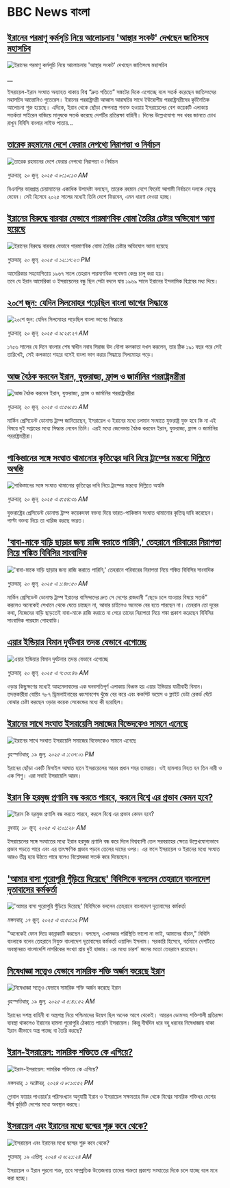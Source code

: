 # BBC News বাংলা## [ইরানের পরমাণু কর্মসূচি নিয়ে আলোচনায় 'আস্থার সংকট' দেখছেন জাতিসংঘ মহাসচিব](https://www.bbc.co.uk/bengali/live/ce9xggjgvk7t?at_campaign=githubrss)![ইরানের পরমাণু কর্মসূচি নিয়ে আলোচনায় 'আস্থার সংকট' দেখছেন জাতিসংঘ মহাসচিব](https://ichef.bbci.co.uk/ace/standard/240/cpsprodpb/4d9c/live/fe0a68f0-4de5-11f0-a466-d54f65b60deb.jpg)__ইসরায়েল-ইরান সংঘাত অব্যাহত থাকায় বিশ্ব “দ্রুত গতিতে” সঙ্কটের দিকে এগোচ্ছে বলে সতর্ক করেছেন জাতিসংঘের মহাসচিব আন্তোনিও গুতেরেস। ইরানের পররাষ্ট্রমন্ত্রী আব্বাস আরাঘচির সাথে ইউরোপীয় পররাষ্ট্রমন্ত্রীদের কূটনৈতিক আলোচনা শুরু হয়েছে। এদিকে, ইরান থেকে ছোঁড়া ক্ষেপনাস্ত্র শনাক্ত হওয়ায় ইসরায়েলের বেশ কয়েকটি এলাকায় সতর্কতা সাইরেন বাজিয়ে মানুষকে সতর্ক করেছে দেশটির প্রতিরক্ষা বাহিনী।  দিনের উল্লেখযোগ্য সব খবর জানতে চোখ রাখুন বিবিসি বাংলার লাইভ পাতায়...## [তারেক রহমানের দেশে ফেরার নেপথ্যে নিরাপত্তা ও নির্বাচন](https://www.bbc.com/bengali/articles/cn41zkxm4klo?at_campaign=githubrss)![তারেক রহমানের দেশে ফেরার নেপথ্যে নিরাপত্তা ও নির্বাচন](https://ichef.bbci.co.uk/ace/ws/240/cpsprodpb/de1d/live/49c72560-4db6-11f0-84e5-a32bf281c393.jpg)_শুক্রবার, ২০ জুন, ২০২৫ এ ৮:১০:১৩ AM_বিএনপির ভারপ্রাপ্ত চেয়াম্যানের একাধিক উপদেষ্টা বলছেন, তারেক রহমান দেশে ফিরেই আগামী নির্বাচনে দলকে নেতৃত্ব দেবেন। সেই হিসেবে ২০২৫ সালের মধ্যেই তিনি দেশে ফিরবেন, এমন ধারণা দেওয়া হচ্ছে।## [ইরানের বিরুদ্ধে বারবার যেভাবে পারমাণবিক বোমা তৈরির চেষ্টার অভিযোগ আনা হয়েছে](https://www.bbc.com/bengali/articles/clyl6qx16yko?at_campaign=githubrss)![ইরানের বিরুদ্ধে বারবার যেভাবে পারমাণবিক বোমা তৈরির চেষ্টার অভিযোগ আনা হয়েছে](https://ichef.bbci.co.uk/ace/ws/240/cpsprodpb/41bd/live/dfb9f150-4d21-11f0-a466-d54f65b60deb.jpg)_শুক্রবার, ২০ জুন, ২০২৫ এ ১২:১৭:২৩ PM_আমেরিকার সহযোগিতায় ১৯৬৭ সালে তেহরান পারমাণবিক গবেষণা কেন্দ্র চালু করা হয়।  
তবে যে ইরান আমেরিকা ও ইসরায়েলের বন্ধু ছিল সেটা বদলে যায় ১৯৬৯ সালে ইরানের ইসলামিক বিপ্লবের মধ্য দিয়ে।## [২০শে জুন: যেদিন সিলমোহর পড়েছিল বাংলা ভাগের সিদ্ধান্তে](https://www.bbc.com/bengali/articles/cgq7y0yg07lo?at_campaign=githubrss)![২০শে জুন: যেদিন সিলমোহর পড়েছিল বাংলা ভাগের সিদ্ধান্তে](https://ichef.bbci.co.uk/ace/ws/240/cpsprodpb/7bad/live/3d8f4790-4da8-11f0-8c47-237c2e4015f5.jpg)_শুক্রবার, ২০ জুন, ২০২৫ এ ৯:২৫:২৭ AM_১৭৫৬ সালের যে দিনে বাংলার শেষ স্বাধীন নবাব সিরাজ উদ দৌলা কলকাতা দখল করলেন, তার ঠিক ১৯১ বছর পরে সেই তারিখেই, সেই কলকাতা শহরে বসেই বাংলা ভাগ করার সিদ্ধান্তে সিলমোহর পড়ে।## [আজ বৈঠক করবেন ইরান, যুক্তরাজ্য, ফ্রান্স ও জার্মানির পররাষ্ট্রমন্ত্রীরা](https://www.bbc.com/bengali/articles/c0m8z0m72w4o?at_campaign=githubrss)![আজ বৈঠক করবেন ইরান, যুক্তরাজ্য, ফ্রান্স ও জার্মানির পররাষ্ট্রমন্ত্রীরা](https://ichef.bbci.co.uk/ace/ws/240/cpsprodpb/81fc/live/4714d440-4d82-11f0-86d5-3b52b53af158.jpg)_শুক্রবার, ২০ জুন, ২০২৫ এ ৩:৫৬:৫১ AM_মার্কিন প্রেসিডেন্ট ডোনাল্ড ট্রাম্প জানিয়েছেন, ইসরায়েল ও ইরানের মধ্যে চলমান সংঘাতে যুক্তরাষ্ট্র যুক্ত হবে কি না এই বিষয়ে দুই সপ্তাহের মধ্যে সিদ্ধান্ত নেবেন তিনি। এরই মধ্যে জেনেভায় বৈঠক করবেন ইরান, যুক্তরাজ্য, ফ্রান্স ও জার্মানির পররাষ্ট্রমন্ত্রীরা।## [পাকিস্তানের সঙ্গে সংঘাত থামানোর কৃতিত্বের দাবি নিয়ে ট্রাম্পের মন্তব্যে দিল্লিতে অস্বস্তি](https://www.bbc.com/bengali/articles/cy4n3eqvp1zo?at_campaign=githubrss)![পাকিস্তানের সঙ্গে সংঘাত থামানোর কৃতিত্বের দাবি নিয়ে ট্রাম্পের মন্তব্যে দিল্লিতে অস্বস্তি](https://ichef.bbci.co.uk/ace/ws/240/cpsprodpb/ae52/live/c6fe1e40-4d15-11f0-a466-d54f65b60deb.jpg)_শুক্রবার, ২০ জুন, ২০২৫ এ ৫:৫৪:৩১ AM_যুক্তরাষ্ট্রের প্রেসিডেন্ট ডোনাল্ড ট্রাম্প  কয়েকদফা বক্তব্য দিয়ে ভারত-পাকিস্তান সংঘাত থামানোর কৃতিত্ব দাবি করেছেন। পাল্টা বক্তব্য দিয়ে তা খারিজ করছে ভারত।## ['বাবা-মাকে বাড়ি ছাড়ার জন্য রাজি করাতে পারিনি,' তেহরানে পরিবারের নিরাপত্তা নিয়ে শঙ্কিত বিবিসির সাংবাদিক](https://www.bbc.com/bengali/articles/cn9ydep8pd0o?at_campaign=githubrss)!['বাবা-মাকে বাড়ি ছাড়ার জন্য রাজি করাতে পারিনি,' তেহরানে পরিবারের নিরাপত্তা নিয়ে শঙ্কিত বিবিসির সাংবাদিক](https://ichef.bbci.co.uk/ace/ws/240/cpsprodpb/e355/live/706f9d70-4ba7-11f0-a466-d54f65b60deb.jpg)_শুক্রবার, ২০ জুন, ২০২৫ এ ১:৪৮:৫০ AM_মার্কিন প্রেসিডেন্ট ডোনাল্ড ট্রাম্প ইরানের বাসিন্দাদের দ্রুত সে দেশের রাজধানী “ছেড়ে চলে যাওয়ার বিষয়ে সতর্ক” করলেও অনেকেই সেখানে থেকে যেতে চাচ্ছেন না, আবার চাইলেও অনেকে বের হতে পারছেন না। তেহরান তো দূরের কথা, নিজেদের বাড়ি ছাড়তেই বাবা-মাকে রাজি করাতে না পেরে তাদের নিরাপত্তা নিয়ে শঙ্কা প্রকাশ করেছেন বিবিসির সাংবাদিক পারহাম গোহবাডি।## [এয়ার ইন্ডিয়ার বিমান দুর্ঘটনার তদন্ত যেভাবে এগোচ্ছে](https://www.bbc.com/bengali/articles/cev0y90p1mko?at_campaign=githubrss)![এয়ার ইন্ডিয়ার বিমান দুর্ঘটনার তদন্ত যেভাবে এগোচ্ছে](https://ichef.bbci.co.uk/ace/ws/240/cpsprodpb/e305/live/3d375e80-4c32-11f0-a466-d54f65b60deb.jpg)_শুক্রবার, ২০ জুন, ২০২৫ এ ৭:৩৩:৪৬ AM_ওড়ার কিছুক্ষণের মধ্যেই আহমেদাবাদের এক ঘনবসতিপূর্ণ এলাকায় বিধ্বস্ত হয় এয়ার ইন্ডিয়ার যাত্রীবাহী বিমান। তদন্তকারীরা বোয়িং ৭৮৭ ড্রিমলাইনারের ধ্বংসাবশেষ খুঁজে বের করে এবং ককপিট ভয়েস ও ফ্লাইট ডেটা রেকর্ড ঘেঁটে বোঝার চেষ্টা করছেন ওড়ার কয়েক সেকেন্ডের মধ্যে কী হয়েছিল।## [ইরানের সাথে সংঘাত ইসরায়েলি সমাজের বিভেদকেও সামনে এনেছে](https://www.bbc.com/bengali/articles/cjwndpdz99wo?at_campaign=githubrss)![ইরানের সাথে সংঘাত ইসরায়েলি সমাজের বিভেদকেও সামনে এনেছে](https://ichef.bbci.co.uk/ace/ws/240/cpsprodpb/ffb8/live/6e037160-4d05-11f0-8c47-237c2e4015f5.jpg)_বৃহস্পতিবার, ১৯ জুন, ২০২৫ এ ১:৩৭:০১ PM_ইরানের ছোঁড়া একটি মিসাইল আঘাত হানে  ইসরায়েলের আরব প্রধান শহর তামরায়। ওই হামলায় নিহত হন তিন নারী ও এক শিশু। এরা সবাই ইসরায়েলি আরব।## [ইরান কি হরমুজ প্রণালি বন্ধ করতে পারবে, করলে বিশ্বে এর প্রভাব কেমন হবে?](https://www.bbc.com/bengali/articles/cx2v8nxqjrwo?at_campaign=githubrss)![ইরান কি হরমুজ প্রণালি বন্ধ করতে পারবে, করলে বিশ্বে এর প্রভাব কেমন হবে?](https://ichef.bbci.co.uk/ace/ws/240/cpsprodpb/205f/live/19bc7f20-4b61-11f0-86d5-3b52b53af158.jpg)_বুধবার, ১৮ জুন, ২০২৫ এ ২:০১:২৮ AM_ইসরায়েলের সঙ্গে সংঘাতের মধ্যে ইরান হরমুজ প্রণালি বন্ধ করে দিলে বিশ্বব্যাপী তেল সরবরাহের ক্ষেত্রে উল্লেখযোগ্যভাবে প্রভাব পড়তে পারে এবং এর তাৎক্ষণিক প্রভাব পড়বে তেলের দামের ওপর। এর ফলে ইসরায়েল ও ইরানের মধ্যে সংঘাত আরও তীব্র হয়ে উঠতে পারে বলেও বিশ্লেষকরা সতর্ক করে দিয়েছেন।## ['আমার বাসা পুরোপুরি গুঁড়িয়ে দিয়েছে' বিবিসিকে বললেন তেহরানে বাংলাদেশ দূতাবাসের কর্মকর্তা](https://www.bbc.com/bengali/articles/c80pejv05r5o?at_campaign=githubrss)!['আমার বাসা পুরোপুরি গুঁড়িয়ে দিয়েছে' বিবিসিকে বললেন তেহরানে বাংলাদেশ দূতাবাসের কর্মকর্তা](https://ichef.bbci.co.uk/ace/ws/240/cpsprodpb/9532/live/a4089a90-4b8b-11f0-a466-d54f65b60deb.jpg)_মঙ্গলবার, ১৭ জুন, ২০২৫ এ ৩:৫০:১২ PM_"অনেকেই ফোন দিয়ে কান্নাকাটি করছেন। বলছেন, এখানকার পরিস্থিতি ভালো না ভাই, আমাদের বাঁচান," বিবিসি বাংলাকে বলেন তেহরানে নিযুক্ত বাংলাদেশ দূতাবাসের কর্মকর্তা ওয়ালিদ ইসলাম। সরকারি হিসেবে, বর্তমানে দেশটিতে অবস্থানরত বাংলাদেশি নাগরিকের সংখ্যা প্রায় দুই হাজার। এর মধ্যে চারশ' জনের মতো তেহরানে রয়েছেন।## [নিষেধাজ্ঞা সত্ত্বেও যেভাবে সামরিক শক্তি অর্জন করেছে ইরান](https://www.bbc.com/bengali/articles/c5y0pe7dp2vo?at_campaign=githubrss)![নিষেধাজ্ঞা সত্ত্বেও যেভাবে সামরিক শক্তি অর্জন করেছে ইরান](https://ichef.bbci.co.uk/ace/ws/240/cpsprodpb/d952/live/79ad07a0-821d-11ef-822c-a50726bfda2e.jpg)_বৃহস্পতিবার, ১৯ জুন, ২০২৫ এ ৫:৪১:৫২ AM_ইরানের সশস্ত্র বাহিনী বা অস্ত্রশস্ত্র নিয়ে পশ্চিমাদের উদ্বেগ ছিল অনেক আগে থেকেই। আয়রন ডোমসহ শক্তিশালী প্রতিরক্ষা ব্যবস্থা থাকলেও ইরানের হামলা পুরোপুরি ঠেকাতে পারেনি ইসরায়েল। কিন্তু দীর্ঘদিন ধরে বহু ধরনের নিষেধাজ্ঞায় থাকা ইরান কীভাবে অস্ত্র পাচ্ছে বা তৈরি করছে?## [ইরান-ইসরায়েল: সামরিক শক্তিতে কে এগিয়ে?](https://www.bbc.com/bengali/articles/cx7dv4yn5ypo?at_campaign=githubrss)![ইরান-ইসরায়েল: সামরিক শক্তিতে কে এগিয়ে?](https://ichef.bbci.co.uk/ace/ws/240/cpsprodpb/926c/live/773e1680-fa41-11ee-97f7-e98b193ef1b8.jpg)_মঙ্গলবার, ১ অক্টোবর, ২০২৪ এ ৮:১০:৫২ PM_গ্লোবাল ফায়ার পাওয়ার’র পরিসংখ্যান অনুযায়ী ইরান ও  ইসরায়েল সক্ষমতার দিক থেকে বিশ্বের সামরিক শক্তিধর দেশের শীর্ষ কুড়িটি দেশের মধ্যে অবস্থান করছে।## [ইসরায়েল এবং ইরানের মধ্যে দ্বন্দ্বের শুরু কবে থেকে? ](https://www.bbc.com/bengali/articles/cp0gy96p121o?at_campaign=githubrss)![ইসরায়েল এবং ইরানের মধ্যে দ্বন্দ্বের শুরু কবে থেকে? ](https://ichef.bbci.co.uk/ace/ws/240/cpsprodpb/7f7d/live/271585f0-fd5a-11ee-a9f7-4d961743aa47.jpg)_শুক্রবার, ১৯ এপ্রিল, ২০২৪ এ ৬:২১:২৪ AM_ইসরায়েল ও ইরান পুরনো শত্রু, তবে সাম্প্রতিক উত্তেজনায় তাদের শত্রুতা প্রকাশ্য সংঘাতের দিকে চলে যাচ্ছে বলে মনে করা হচ্ছে।